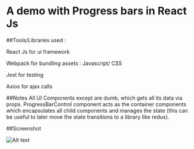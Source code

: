 # A demo with Progress bars in React Js


##Tools/Libraries used :

React Js for ui framework

Webpack for bundling assets : Javascript/ CSS

Jest for testing

Axios for ajax calls

##Notes
All UI Components except are dumb, which gets all its data via props. ProgressBarControl component acts as the container components 
which encapsulates all child components and manages the state (this can be useful to later move the state transitions to a library like redux).

##Screenshot

![Alt text](https://cloud.githubusercontent.com/assets/134557/22097978/09da8e30-de78-11e6-875b-99ad297b7495.png "Optional title")
